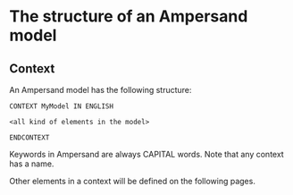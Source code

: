 # The structure of an Ampersand model

## Context
An Ampersand model has the following structure:


```
CONTEXT MyModel IN ENGLISH

<all kind of elements in the model>

ENDCONTEXT
```

Keywords in Ampersand are always CAPITAL words. Note that any context has a name. 



Other elements in a context will be defined on the following pages.